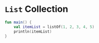 # `List` Collection 

```kotlin
fun main() {
    val itemList = listOf(1, 2, 3, 4, 5)
    println(itemList)
}
```
